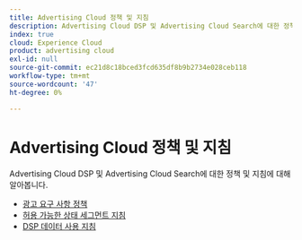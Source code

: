 ```yaml
---
title: Advertising Cloud 정책 및 지침
description: Advertising Cloud DSP 및 Advertising Cloud Search에 대한 정책 및 지침에 대해 알아봅니다.
index: true
cloud: Experience Cloud
product: advertising cloud
exl-id: null
source-git-commit: ec21d8c18bced3fcd635df8b9b2734e028ceb118
workflow-type: tm+mt
source-wordcount: '47'
ht-degree: 0%

---
```


# Advertising Cloud 정책 및 지침

Advertising Cloud DSP 및 Advertising Cloud Search에 대한 정책 및 지침에 대해 알아봅니다.

* [광고 요구 사항 정책](/help/policies/ad-requirements-policy.md)
* [허용 가능한 상태 세그먼트 지침](/help/policies/health-segment-guidelines.md)
* [DSP 데이터 사용 지침](/help/policies/data-usage-guidelines.md)
